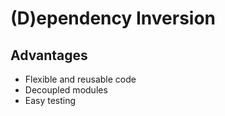 # (D)ependency Inversion 

## Advantages
- Flexible and reusable code
- Decoupled modules 
- Easy testing


